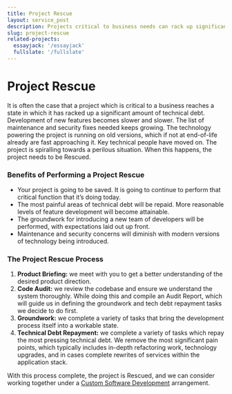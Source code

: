 ```yaml
---
title: Project Rescue
layout: service_post
description: Projects critical to business needs can rack up significant technical debt. Feature development slows. Maintenance and security fixes pile up. Versions of the technology powering the project have reached end-of-life. Key technical people have moved on. The project is spiralling towards a perilous end. When this happens, the project needs to be Rescued.
slug: project-rescue
related-projects:
  essayjack: '/essayjack'
  fullslate: '/fullslate'
---
```


# Project Rescue

It is often the case that a project which is critical to a business reaches a state in which it has racked up a significant amount of technical debt. Development of new features becomes slower and slower. The list of maintenance and security fixes needed keeps growing. The technology powering the project is running on old versions, which if not at end-of-life already are fast approaching it. Key technical people have moved on. The project is spiralling towards a perilous situation. When this happens, the project needs to be Rescued.

### Benefits of Performing a Project Rescue

* Your project is going to be saved. It is going to continue to perform that critical function that it’s doing today.
* The most painful areas of technical debt will be repaid. More reasonable levels of feature development will become attainable.
* The groundwork for introducing a new team of developers will be performed, with expectations laid out up front.
* Maintenance and security concerns will diminish with modern versions of technology being introduced.

### The Project Rescue Process

1. **Product Briefing:** we meet with you to get a better understanding of the desired product direction.
2. **Code Audit:** we review the codebase and ensure we understand the system thoroughly. While doing this and compile an Audit Report, which will guide us in defining the groundwork and tech debt repayment tasks we decide to do first.
3. **Groundwork:** we complete a variety of tasks that bring the development process itself into a workable state.
4. **Technical Debt Repayment:** we complete a variety of tasks which repay the most pressing technical debt. We remove the most significant pain points, which typically includes in-depth refactoring work, technology upgrades, and in cases complete rewrites of services within the application stack.

With this process complete, the project is Rescued, and we can consider working together under a [Custom Software Development](/services/custom-software-development/) arrangement.
